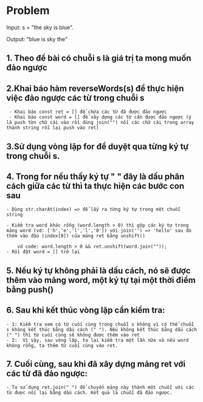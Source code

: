 # Problem

Input: s = "the sky is blue".

Output: "blue is sky the"

## 1. Theo đề bài có chuỗi s là giá trị ta mong muốn đảo ngược

## 2.Khai báo hàm reverseWords(s) để thực hiện việc đảo ngược các từ trong chuỗi s

     - Khai báo const ret = [] để chứa các từ đã được đảo ngươc
     - Khai báo const word = [] để xây dựng các từ cần được đảo ngược (ý là push từn chữ cái vào rồi dùng join("") nối các chữ cái trong array thành string rồi lại push vào ret)

## 3.Sử dụng vòng lặp for để duyệt qua từng ký tự trong chuỗi s.

## 4. Trong for nếu thấy ký tự " " đây là dấu phân cách giữa các từ thì ta thực hiện các bước con sau

    - Dùng str.charAt(index) => để lấy ra từng ký tự trong một chuỗi string
    
    - Kiểm tra word khác rỗng (word.length > 0) thì gộp các ký tự trong mảng word (vd: ['h','e','l','l','0']) với join('') => 'hello' sau đó thêm vào đầu (index[0]) của mảng ret bằng unshift()

        vd code: word.length > 0 && ret.unshift(word.join(""));
    - Rồi đặt word = [] trở lại

## 5. Nếu ký tự không phải là dấu cách, nó sẽ được thêm vào mảng word, một ký tự tại một thời điểm bằng push()

## 6. Sau khi kết thúc vòng lặp cần kiểm tra: 
    - 1: Kiểm tra xem có từ cuối cùng trong chuỗi s không vì có thể chuỗi s không kết thúc bằng dấu cách (" "). Nếu không kết thúc bằng dấu cách (" ") thì từ cuối cùng sẽ không được thêm vào ret
    - 2:  Vì vậy, sau vòng lặp, ta lại kiểm tra một lần nữa và nếu word không rỗng, ta thêm từ cuối cùng vào ret.

 ## 7. Cuối cùng, sau khi đã xây dựng mảng ret với các từ đã đảo ngược:
    - Ta sử dụng ret.join(" ") để chuyển mảng này thành một chuỗi với các từ được nối lại bằng dấu cách. Kết quả là chuỗi đã đảo ngược.